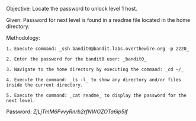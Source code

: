 Objective: Locate the password to unlock level 1 host.

Given: Password for next level is found in a readme file located in the home directory.

Methodology:

    1. Execute command: _ssh bandit0@bandit.labs.overthewire.org -p 2220_

    2. Enter the password for the bandit0 user: _bandit0_

    3. Navigate to the home directory by executing the command: _cd ~/_

    4. Execute the command: _ls -l_ to show any directory and/or files inside the current directory.

    5. Execute the command: _cat readme_ to display the password for the next level.

Password: *ZjLjTmM6FvvyRnrb2rfNWOZOTa6ip5If*